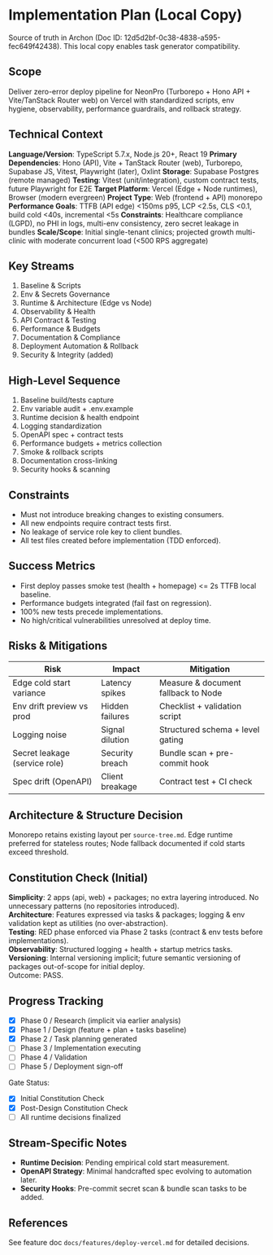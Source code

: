 # Implementation Plan (Local Copy)

Source of truth in Archon (Doc ID: 12d5d2bf-0c38-4838-a595-fec649f42438). This local copy enables task generator compatibility.

## Scope
Deliver zero-error deploy pipeline for NeonPro (Turborepo + Hono API + Vite/TanStack Router web) on Vercel with standardized scripts, env hygiene, observability, performance guardrails, and rollback strategy.

## Technical Context
**Language/Version**: TypeScript 5.7.x, Node.js 20+, React 19
**Primary Dependencies**: Hono (API), Vite + TanStack Router (web), Turborepo, Supabase JS, Vitest, Playwright (later), Oxlint
**Storage**: Supabase Postgres (remote managed)
**Testing**: Vitest (unit/integration), custom contract tests, future Playwright for E2E
**Target Platform**: Vercel (Edge + Node runtimes), Browser (modern evergreen)
**Project Type**: Web (frontend + API) monorepo
**Performance Goals**: TTFB (API edge) <150ms p95, LCP <2.5s, CLS <0.1, build cold <40s, incremental <5s
**Constraints**: Healthcare compliance (LGPD), no PHI in logs, multi-env consistency, zero secret leakage in bundles
**Scale/Scope**: Initial single-tenant clinics; projected growth multi-clinic with moderate concurrent load (<500 RPS aggregate)

## Key Streams
1. Baseline & Scripts
2. Env & Secrets Governance
3. Runtime & Architecture (Edge vs Node)
4. Observability & Health
5. API Contract & Testing
6. Performance & Budgets
7. Documentation & Compliance
8. Deployment Automation & Rollback
9. Security & Integrity (added)

## High-Level Sequence
1. Baseline build/tests capture
2. Env variable audit + .env.example
3. Runtime decision & health endpoint
4. Logging standardization
5. OpenAPI spec + contract tests
6. Performance budgets + metrics collection
7. Smoke & rollback scripts
8. Documentation cross-linking
9. Security hooks & scanning

## Constraints
- Must not introduce breaking changes to existing consumers.
- All new endpoints require contract tests first.
- No leakage of service role key to client bundles.
- All test files created before implementation (TDD enforced).

## Success Metrics
- First deploy passes smoke test (health + homepage) <= 2s TTFB local baseline.
- Performance budgets integrated (fail fast on regression).
- 100% new tests precede implementations.
- No high/critical vulnerabilities unresolved at deploy time.

## Risks & Mitigations
| Risk | Impact | Mitigation |
|------|--------|------------|
| Edge cold start variance | Latency spikes | Measure & document fallback to Node |
| Env drift preview vs prod | Hidden failures | Checklist + validation script |
| Logging noise | Signal dilution | Structured schema + level gating |
| Secret leakage (service role) | Security breach | Bundle scan + pre-commit hook |
| Spec drift (OpenAPI) | Client breakage | Contract test + CI check |

## Architecture & Structure Decision
Monorepo retains existing layout per `source-tree.md`. Edge runtime preferred for stateless routes; Node fallback documented if cold starts exceed threshold.

## Constitution Check (Initial)
**Simplicity**: 2 apps (api, web) + packages; no extra layering introduced. No unnecessary patterns (no repositories introduced).  
**Architecture**: Features expressed via tasks & packages; logging & env validation kept as utilities (no over-abstraction).  
**Testing**: RED phase enforced via Phase 2 tasks (contract & env tests before implementations).  
**Observability**: Structured logging + health + startup metrics tasks.  
**Versioning**: Internal versioning implicit; future semantic versioning of packages out-of-scope for initial deploy.  
Outcome: PASS.

## Progress Tracking
- [x] Phase 0 / Research (implicit via earlier analysis)
- [x] Phase 1 / Design (feature + plan + tasks baseline)
- [x] Phase 2 / Task planning generated
- [ ] Phase 3 / Implementation executing
- [ ] Phase 4 / Validation
- [ ] Phase 5 / Deployment sign-off

Gate Status:
- [x] Initial Constitution Check
- [x] Post-Design Constitution Check
- [ ] All runtime decisions finalized

## Stream-Specific Notes
- **Runtime Decision**: Pending empirical cold start measurement.
- **OpenAPI Strategy**: Minimal handcrafted spec evolving to automation later.
- **Security Hooks**: Pre-commit secret scan & bundle scan tasks to be added.

## References
See feature doc `docs/features/deploy-vercel.md` for detailed decisions.

